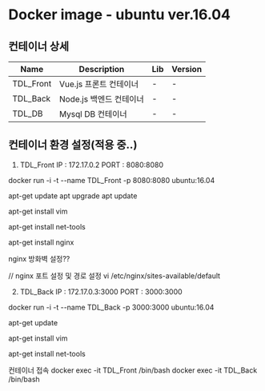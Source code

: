 Docker image - ubuntu ver.16.04
=================================

컨테이너 상세
-------------
|Name|Description|Lib|Version|
|---------|---------------------|------|------|
|TDL_Front|Vue.js 프론트 컨테이너|-|-|
|TDL_Back|Node.js 백엔드 컨테이너|-|-|
|TDL_DB|Mysql DB 컨테이너|-|-|

컨테이너 환경 설정(적용 중..)
-----------------------
1. TDL_Front 
IP : 172.17.0.2
PORT : 8080:8080

docker run -i -t --name TDL_Front -p 8080:8080 ubuntu:16.04

apt-get update
apt upgrade
apt update

apt-get install vim

apt-get install net-tools

apt-get install nginx

nginx 방화벽 설정??

// nginx 포트 설정 및 경로 설정
vi /etc/nginx/sites-available/default 


2. TDL_Back
IP : 172.17.0.3:3000
PORT : 3000:3000

docker run -i -t --name TDL_Back -p 3000:3000 ubuntu:16.04

apt-get update

apt-get install vim

apt-get install net-tools



컨테이너 접속
docker exec -it TDL_Front /bin/bash
docker exec -it TDL_Back /bin/bash
